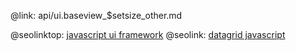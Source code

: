 @link: api/ui.baseview_$setsize_other.md

@seolinktop: [javascript ui framework](https://webix.com)
@seolink: [datagrid javascript](https://webix.com/widget/datatable/)